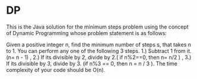 # DP

This is the Java solution for the minimum steps problem using the concept of Dynamic Programming whose problem statement is as follows:

Given a positive integer n, find the minimum number of steps s, that takes n to 1. You can perform any one of the following 3 steps.
1.) Subtract 1 from it. (n= n - 1) ,
2.) If its divisible by 2, divide by 2.( if n%2==0, then n= n/2 ) ,
3.) If its divisible by 3, divide by 3. (if n%3 == 0, then n = n / 3 ). 
The time complexity of your code should be O(n).
